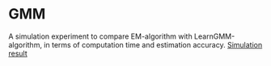 # GMM
A simulation experiment to compare EM-algorithm with LearnGMM-algorithm, in terms of computation time and estimation accuracy.
[Simulation result](simulation_result.html) 
